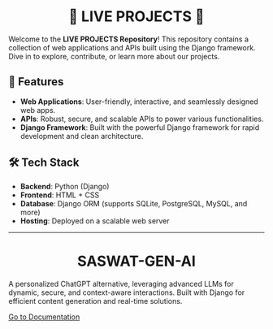 <h1 align="center">🌟 LIVE PROJECTS 🌟</h1>

Welcome to the **LIVE PROJECTS Repository**! This repository contains a collection of web applications and APIs built using the Django framework. Dive in to explore, contribute, or learn more about our projects.

## 🚀 Features
- **Web Applications**: User-friendly, interactive, and seamlessly designed web apps.
- **APIs**: Robust, secure, and scalable APIs to power various functionalities.
- **Django Framework**: Built with the powerful Django framework for rapid development and clean architecture.

## 🛠️ Tech Stack
- **Backend**: Python (Django)
- **Frontend**: HTML + CSS
- **Database**: Django ORM (supports SQLite, PostgreSQL, MySQL, and more)
- **Hosting**: Deployed on a scalable web server

---

<h1 align="center">SASWAT-GEN-AI</h1>

A personalized ChatGPT alternative, leveraging advanced LLMs for dynamic,
secure, and context-aware interactions. Built with Django for efficient
content generation and real-time solutions.

[Go to Documentation](GEN%20AI.md)
